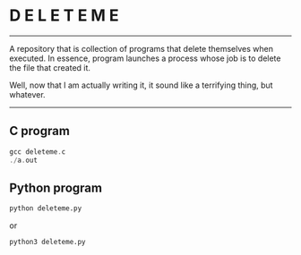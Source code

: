 # D E L E T E   M E
---
A repository that is collection of programs that delete themselves when executed. 
In essence, program launches a process whose job is to delete the file that created it.

Well, now that I am actually writing it, it sound like a terrifying thing, but whatever.

---

## C program
```c
gcc deleteme.c
./a.out
```

## Python program
```python
python deleteme.py
```
or
```python
python3 deleteme.py
```